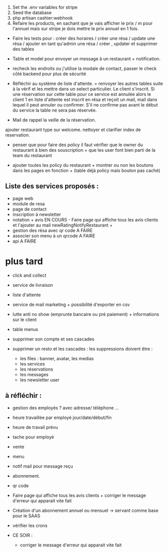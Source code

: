 1. Set the .env variables for stripe 
2. Seed the database
3. php artisan cashier:webhook
4. Refaire les products, en sachant que je vais afficher le prix / m pour l'annuel mais sur stripe je dois mettre le prix annuel en 1 fois. 



- Faire les tests pour : créer des horaires / créer une résa / update une résa / ajouter en tant qu'admin une résa / créer , updater et supprimer des tables


- Table et model pour envoyer un message à un restaurant + notification.

- recheck les endroits ou j'utilise la modale de contact, passer le check côté backend pour plus de sécurité

- Réfléchir au système de liste d'attente. = renvoyer les autres tables suite à la vérif et les mettre dans un select particulier.
Le client s'inscrit. Si une réservation sur cette table pour ce service est annulée alors le client 1 en liste d'attente est inscrit en résa et reçoit un mail, mail dans lequel il peut annuler ou confirmer. S'il ne confirme pas avant le début du service la table ne sera pas réservée.

- Mail de rappel la veille de la réservation.

ajouter restaurant type sur welcome.
nettoyer et clarifier index de reservation.


- penser que pour faire des policy il faut vérifier que le owner du restaurant à bien des souscription + que les user font bien parti de la team du restaurant


- ajouter toutes les policy du restaurant + montrer ou non les boutons dans les pages en fonction + (table déjà policy mais bouton pas caché)

## Liste des services proposés :
- page web
- module de resa
- page de contact
- inscription à newsletter
- notation + avis EN COURS - Faire page qui affiche tous les avis clients et l'ajouter au mail newRatingNotifyRestaurant + 
- gestion des résa avec qr code A FAIRE
- associer son menu à un qrcode A FAIRE
- api A FAIRE



# plus tard 
- click and collect
- service de livraison
- liste d'attente
- service de mail marketing  + possibilité d'exporter en csv
- lutte anti no show (emprunte bancaire ou pré paiement) + informations sur le client




- table menus
- supprimer son compte et ses cascades
- supprimer un resto et les cascades : les suppressions doivent être :
    - les files : banner, avatar, les medias
    - les services
    - les réservations
    - les messages
    - les newsletter user





## à réfléchir :
- gestion des employés ? avec adresse/ téléphone ...
- heure travaillée par employé
jour/date/début/fin
- heure de travail prévu 
- tache pour employé
- vente
- menu






- notif mail pour message reçu
- abonnement.
- qr code


- Faire page qui affiche tous les avis clients + corriger le message d'erreur qui apparait vite fait

- Création d'un abonnement annuel ou mensuel -> servant comme base pour le SAAS

- vérifier les crons


- CE SOIR : 
    - corriger le message d'erreur qui apparait vite fait